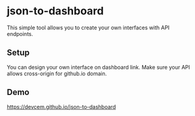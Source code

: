 # json-to-dashboard
This simple tool allows you to create your own interfaces with API endpoints.

## Setup
You can design your own interface on dashboard link. Make sure your API allows cross-origin for github.io domain.

## Demo
https://devcem.github.io/json-to-dashboard